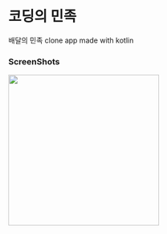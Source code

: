 # 코딩의 민족
배달의 민족 clone app made with kotlin

### ScreenShots
<img width="300" src="https://user-images.githubusercontent.com/50590192/76165434-6d031d80-619a-11ea-84d6-f23d77652e37.gif">
